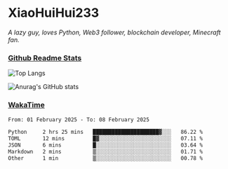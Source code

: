 # XiaoHuiHui233

*A lazy guy, loves Python, Web3 follower, blockchain developer, Minecraft fan.*

### [Github Readme Stats](https://github.com/anuraghazra/github-readme-stats)

![Top Langs](https://github-readme-stats.vercel.app/api/top-langs/?username=XiaoHuiHui233&layout=compact&theme=github_dark)

![Anurag's GitHub stats](https://github-readme-stats.vercel.app/api?username=XiaoHuiHui233&show_icons=true&theme=github_dark)

### [WakaTime](https://wakatime.com)

<!--START_SECTION:waka-->

```txt
From: 01 February 2025 - To: 08 February 2025

Python     2 hrs 25 mins   █████████████████████▓░░░   86.22 %
TOML       12 mins         █▓░░░░░░░░░░░░░░░░░░░░░░░   07.11 %
JSON       6 mins          █░░░░░░░░░░░░░░░░░░░░░░░░   03.64 %
Markdown   2 mins          ▒░░░░░░░░░░░░░░░░░░░░░░░░   01.71 %
Other      1 min           ▒░░░░░░░░░░░░░░░░░░░░░░░░   00.78 %
```

<!--END_SECTION:waka-->
